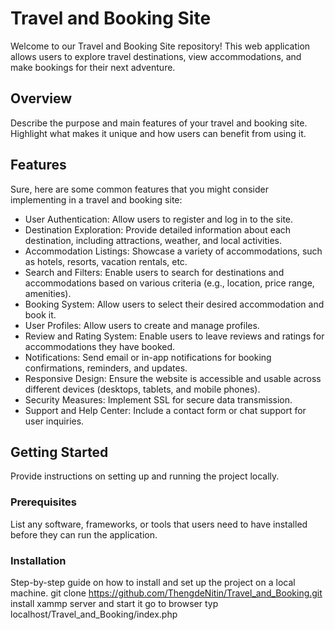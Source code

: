 # Travel and Booking Site

Welcome to our Travel and Booking Site repository! This web application allows users to explore travel destinations, view accommodations, and make bookings for their next adventure.

## Overview

Describe the purpose and main features of your travel and booking site. Highlight what makes it unique and how users can benefit from using it.

## Features

Sure, here are some common features that you might consider implementing in a travel and booking site:

- User Authentication: Allow users to register and log in to the site.
- Destination Exploration: Provide detailed information about each destination, including attractions, weather, and local activities.
- Accommodation Listings: Showcase a variety of accommodations, such as hotels, resorts, vacation rentals, etc.
- Search and Filters: Enable users to search for destinations and accommodations based on various criteria (e.g., location, price range, amenities).
- Booking System: Allow users to select their desired accommodation and book it.
- User Profiles: Allow users to create and manage profiles.
- Review and Rating System: Enable users to leave reviews and ratings for accommodations they have booked.
- Notifications: Send email or in-app notifications for booking confirmations, reminders, and updates.
- Responsive Design: Ensure the website is accessible and usable across different devices (desktops, tablets, and mobile phones).
- Security Measures: Implement SSL for secure data transmission.
- Support and Help Center: Include a contact form or chat support for user inquiries.
    
## Getting Started

Provide instructions on setting up and running the project locally.

### Prerequisites

List any software, frameworks, or tools that users need to have installed before they can run the application.

### Installation

Step-by-step guide on how to install and set up the project on a local machine.
git clone https://github.com/ThengdeNitin/Travel_and_Booking.git
install xammp server and start it
go to browser typ localhost/Travel_and_Booking/index.php




